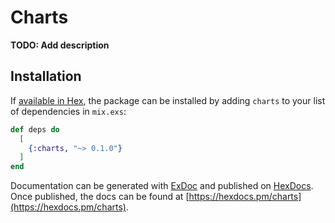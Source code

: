 # Charts

**TODO: Add description**

## Installation

If [available in Hex](https://hex.pm/docs/publish), the package can be installed
by adding `charts` to your list of dependencies in `mix.exs`:

```elixir
def deps do
  [
    {:charts, "~> 0.1.0"}
  ]
end
```

Documentation can be generated with [ExDoc](https://github.com/elixir-lang/ex_doc)
and published on [HexDocs](https://hexdocs.pm). Once published, the docs can
be found at [https://hexdocs.pm/charts](https://hexdocs.pm/charts).

